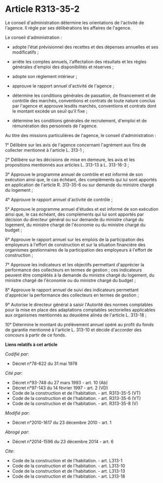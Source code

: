 # Article R313-35-2

Le conseil d'administration détermine les orientations de l'activité de l'agence. Il règle par ses délibérations les affaires
de l'agence. 

Le conseil d'administration :

- adopte l'état prévisionnel des recettes et des dépenses annuelles et ses modificatifs ;

- arrête les comptes annuels, l'affectation des résultats et les règles générales d'emploi des disponibilités et réserves ;

- adopte son règlement intérieur ;

- approuve le rapport annuel d'activité de l'agence ;

- détermine les conditions générales de passation, de financement et de contrôle des marchés, conventions et contrats de
toute nature conclus par l'agence et approuve lesdits marchés, conventions et contrats dont le montant excède un seuil qu'il
fixe ;

- détermine les conditions générales de recrutement, d'emploi et de rémunération des personnels de l'agence. 

Au titre des missions particulières de l'agence, le conseil d'administration : 

1° Délibère sur les avis de l'agence concernant l'agrément aux fins de collecter mentionné à l'article L. 313-1 ; 

2° Délibère sur les décisions de mise en demeure, les avis et les propositions mentionnés aux articles L. 313-13 à L.
313-16-3 ; 

3° Approuve le programme annuel de contrôle et est informé de son exécution ainsi que, le cas échéant, des compléments qui
lui sont apportés en application de l'article R. 313-35-6 ou sur demande du ministre chargé du logement ; 

4° Approuve le rapport annuel d'activité de contrôle ; 

5° Approuve le programme annuel d'études et est informé de son exécution ainsi que, le cas échéant, des compléments qui lui
sont apportés par décision du directeur général ou sur demande du ministre chargé du logement, du ministre chargé de
l'économie ou du ministre chargé du budget ; 

6° Approuve le rapport annuel sur les emplois de la participation des employeurs à l'effort de construction et sur la
situation financière des organismes gestionnaires de la participation des employeurs à l'effort de construction ; 

7° Approuve les indicateurs et les objectifs permettant d'apprécier la performance des collecteurs en termes de gestion ; ces
indicateurs peuvent être complétés à la demande du ministre chargé du logement, du ministre chargé de l'économie ou du
ministre chargé du budget ; 

8° Approuve le rapport annuel de suivi des indicateurs permettant d'apprécier la performance des collecteurs en termes de
gestion ; 

9° Autorise le directeur général à saisir l'Autorité des normes comptables pour la mise en place des adaptations comptables
sectorielles applicables aux organismes mentionnés au deuxième alinéa de l'article L. 313-18 ; 

10° Détermine le montant du prélèvement annuel opéré au profit du fonds de garantie mentionné à l'article L. 313-10 et décide
d'accorder des concours à partir de ce fonds.

**Liens relatifs à cet article**

_Codifié par_:

  - Décret n°78-622 du 31 mai 1978

_Cité par_:

  - Décret n°93-748 du 27 mars 1993 - art. 10 (Ab)
  - Décret n°97-143 du 14 février 1997 - art. 2 (VD)
  - Code de la construction et de l'habitation. - art. R313-35-5 (VT)
  - Code de la construction et de l'habitation. - art. R313-35-6 (VT)
  - Code de la construction et de l'habitation. - art. R313-35-8 (V)

_Modifié par_:

  - Décret n°2010-1617 du 23 décembre 2010 - art. 1

_Abrogé par_:

  - Décret n°2014-1596 du 23 décembre 2014 - art. 6

_Cite_:

  - Code de la construction et de l'habitation. - art. L313-1
  - Code de la construction et de l'habitation. - art. L313-10
  - Code de la construction et de l'habitation. - art. L313-13
  - Code de la construction et de l'habitation. - art. L313-18
